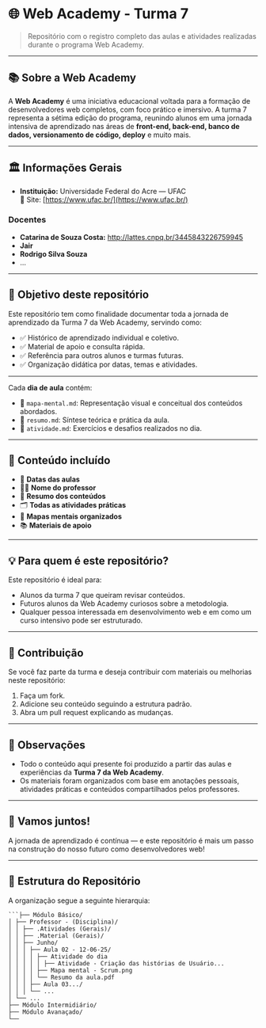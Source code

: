 # 🌐 Web Academy - Turma 7

> Repositório com o registro completo das aulas e atividades realizadas durante o programa Web Academy.

---

## 📚 Sobre a Web Academy

A **Web Academy** é uma iniciativa educacional voltada para a formação de desenvolvedores web completos, com foco prático e imersivo. A turma 7 representa a sétima edição do programa, reunindo alunos em uma jornada intensiva de aprendizado nas áreas de **front-end, back-end, banco de dados, versionamento de código, deploy** e muito mais.

---

## 🏛️ Informações Gerais
- **Instituição:** Universidade Federal do Acre — UFAC  
  🔗 Site: [https://www.ufac.br/](https://www.ufac.br/)

### Docentes
- **Catarina de Souza Costa:** http://lattes.cnpq.br/3445843226759945
- **Jair**
- **Rodrigo Silva Souza**
- ...
  
---

## 🎯 Objetivo deste repositório

Este repositório tem como finalidade documentar toda a jornada de aprendizado da Turma 7 da Web Academy, servindo como:

- ✅ Histórico de aprendizado individual e coletivo.
- ✅ Material de apoio e consulta rápida.
- ✅ Referência para outros alunos e turmas futuras.
- ✅ Organização didática por datas, temas e atividades.

---

Cada **dia de aula** contém:
- 🧠 `mapa-mental.md`: Representação visual e conceitual dos conteúdos abordados.
- 📝 `resumo.md`: Síntese teórica e prática da aula.
- 🧪 `atividade.md`: Exercícios e desafios realizados no dia.

---

## 📂 Conteúdo incluído

- 📆 **Datas das aulas**
- 👨‍🏫 **Nome do professor**
- 📄 **Resumo dos conteúdos**
- 🗂️ **Todas as atividades práticas**
- 🧠 **Mapas mentais organizados**
- 📚 **Materiais de apoio**

---

## 💡 Para quem é este repositório?

Este repositório é ideal para:
- Alunos da turma 7 que queiram revisar conteúdos.
- Futuros alunos da Web Academy curiosos sobre a metodologia.
- Qualquer pessoa interessada em desenvolvimento web e em como um curso intensivo pode ser estruturado.

---

## 🤝 Contribuição

Se você faz parte da turma e deseja contribuir com materiais ou melhorias neste repositório:

1. Faça um fork.
2. Adicione seu conteúdo seguindo a estrutura padrão.
3. Abra um pull request explicando as mudanças.

---

## 📌 Observações

- Todo o conteúdo aqui presente foi produzido a partir das aulas e experiências da **Turma 7 da Web Academy**.
- Os materiais foram organizados com base em anotações pessoais, atividades práticas e conteúdos compartilhados pelos professores.

---

## 🚀 Vamos juntos!

A jornada de aprendizado é contínua — e este repositório é mais um passo na construção do nosso futuro como desenvolvedores web!

---


## 🧭 Estrutura do Repositório

A organização segue a seguinte hierarquia:

```📦 WebAcademy-Turma7/
```├── Módulo Básico/
│ ├── Professor - (Disciplina)/
│ │ ├── .Atividades (Gerais)/
│ │ ├── .Material (Gerais)/
│ │ ├── Junho/
│ │ │ ├── Aula 02 - 12-06-25/
│ │ │ │ ├── Atividade do dia
│ │ │ │ │ ├── Atividade - Criação das histórias de Usuário...
│ │ │ │ ├── Mapa mental - Scrum.png
│ │ │ │ └── Resumo da aula.pdf
│ │ │ ├── Aula 03.../
│ │ │ └── ...
│ └── ...
├── Módulo Intermidiário/
├── Módulo Avanaçado/
└── 
